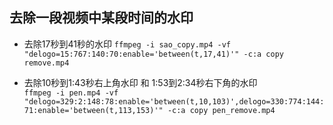 ## 去除一段视频中某段时间的水印
* 去除17秒到41秒的水印
`ffmpeg -i sao_copy.mp4 -vf "delogo=15:767:140:70:enable='between(t,17,41)'" -c:a copy remove.mp4` 

* 去除10秒到1:43秒右上角水印 和 1:53到2:34秒右下角的水印  
`ffmpeg -i pen.mp4 -vf "delogo=329:2:148:78:enable='between(t,10,103)',delogo=330:774:144:71:enable='between(t,113,153)'" -c:a copy pen_remove.mp4`
